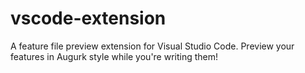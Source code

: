 # vscode-extension
A feature file preview extension for Visual Studio Code. Preview your features in Augurk style while you're writing them!
